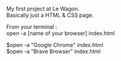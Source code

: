 My first project at Le Wagon.</br>
Basically just a HTML & CSS page.</br>

From your terminal :</br>
open -a [name of your browser] index.html

$open -a "Google Chrome" index.html </br>
$open -a "Brave Browser" index.html
